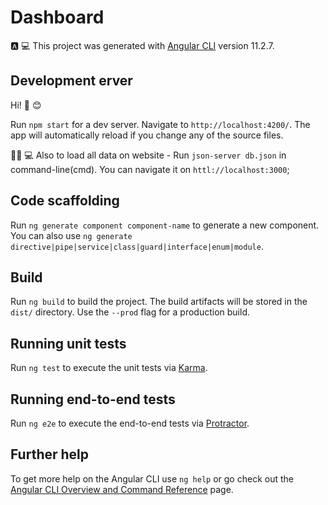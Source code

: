 # Dashboard
:a: :computer:
This project was generated with [Angular CLI](https://github.com/angular/angular-cli) version 11.2.7.

## Development erver
Hi! :wave: :blush:

Run `npm start` for a dev server. Navigate to `http://localhost:4200/`. The app will automatically reload if you change any of the source files.


:woman_technologist: :computer:
Also to load all data on website - Run `json-server db.json` in command-line(cmd). You can navigate it on  `httl://localhost:3000`;


## Code scaffolding

Run `ng generate component component-name` to generate a new component. You can also use `ng generate directive|pipe|service|class|guard|interface|enum|module`.

## Build

Run `ng build` to build the project. The build artifacts will be stored in the `dist/` directory. Use the `--prod` flag for a production build.

## Running unit tests

Run `ng test` to execute the unit tests via [Karma](https://karma-runner.github.io).

## Running end-to-end tests

Run `ng e2e` to execute the end-to-end tests via [Protractor](http://www.protractortest.org/).

## Further help

To get more help on the Angular CLI use `ng help` or go check out the [Angular CLI Overview and Command Reference](https://angular.io/cli) page.
